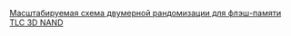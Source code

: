 [Масштабируемая схема двумерной рандомизации для флэш-памяти TLC 3D NAND](https://www.mdpi.com/2072-666X/12/7/759)
